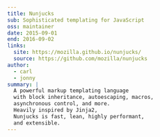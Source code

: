 ```yaml
---
title: Nunjucks
sub: Sophisticated templating for JavaScript
oss: maintainer
date: 2015-09-01
end: 2016-09-02
links:
  site: https://mozilla.github.io/nunjucks/
  source: https://github.com/mozilla/nunjucks
author:
  - carl
  - jonny
summary: |
  A powerful markup templating language
  with block inheritance, autoescaping, macros,
  asynchronous control, and more.
  Heavily inspired by Jinja2,
  Nunjucks is fast, lean, highly performant,
  and extensible.
---
```

